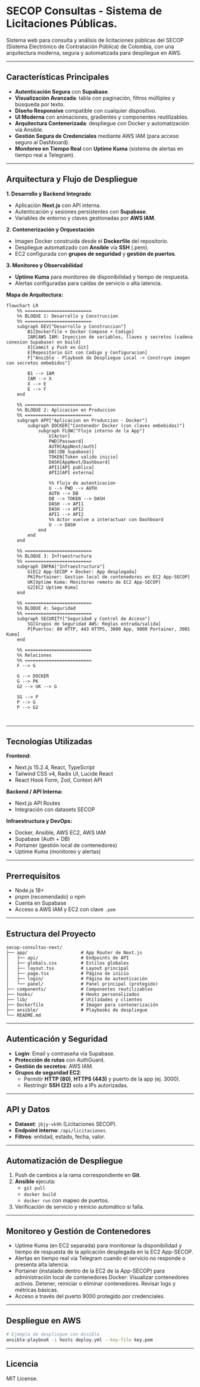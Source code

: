 # SECOP Consultas - Sistema de Licitaciones Públicas.

Sistema web para consulta y análisis de licitaciones públicas del SECOP (Sistema Electrónico de Contratación Pública) de Colombia, con una arquitectura moderna, segura y automatizada para despliegue en AWS.

---

## Características Principales

- **Autenticación Segura** con **Supabase**.
- **Visualización Avanzada**: tabla con paginación, filtros múltiples y búsqueda por texto.
- **Diseño Responsive** compatible con cualquier dispositivo.
- **UI Moderna** con animaciones, gradientes y componentes reutilizables.
- **Arquitectura Contenerizada**: despliegue con Docker y automatización vía Ansible.
- **Gestión Segura de Credenciales** mediante AWS IAM (para acceso seguro al Dashboard).
- **Monitoreo en Tiempo Real** con **Uptime Kuma** (sistema de alertas en tiempo real a Telegram).

---

## Arquitectura y Flujo de Despliegue

**1. Desarrollo y Backend Integrado**  
- Aplicación **Next.js** con API interna.  
- Autenticación y sesiones persistentes con **Supabase**.  
- Variables de entorno y claves gestionadas por **AWS IAM**.  

**2. Contenerización y Orquestación**  
- Imagen Docker construida desde el **Dockerfile** del repositorio.  
- Despliegue automatizado con **Ansible** vía **SSH** (.pem).  
- EC2 configurada con **grupos de seguridad** y **gestión de puertos**.  

**3. Monitoreo y Observabilidad**  
- **Uptime Kuma** para monitoreo de disponibilidad y tiempo de respuesta.  
- Alertas configuradas para caídas de servicio o alta latencia.  

**Mapa de Arquitectura:**

```mermaid
flowchart LR
    %% =========================
    %% BLOQUE 1: Desarrollo y Construccion
    %% =========================
    subgraph DEV["Desarrollo y Construccion"]
        B1[Dockerfile + Docker Compose + Codigo]
        IAM[AWS IAM: Inyeccion de variables, llaves y secretos (cadena conexion Supabase) en build]
        X[Commit y Push en Git]
        E[Repositorio Git con Codigo y Configuracion]
        F["Ansible - Playbook de Despliegue Local -> Construye imagen con secretos embebidos"]
        
        B1 --> IAM
        IAM --> X
        X --> E
        E --> F
    end

    %% =========================
    %% BLOQUE 2: Aplicacion en Produccion
    %% =========================
    subgraph APP["Aplicacion en Produccion - Docker"]
        subgraph DOCKER["Contenedor Docker (con claves embebidas)"]
            subgraph FLOW["Flujo interno de la App"]
                U[Actor]
                PWD[Password]
                AUTH[AppNext/auth]
                DB[(DB Supabase)]
                TOKEN[Token valido inicio]
                DASH[AppNext/Dashboard]
                API1[API publica]
                API2[API externa]

                %% Flujo de autenticacion
                U --> PWD --> AUTH
                AUTH --> DB
                DB --> TOKEN --> DASH
                DASH --> API1
                DASH --> API2
                API1 --> API2
                %% Actor vuelve a interactuar con Dashboard
                U --> DASH
            end
        end
    end

    %% =========================
    %% BLOQUE 3: Infraestructura
    %% =========================
    subgraph INFRA["Infraestructura"]
        G[EC2 App-SECOP + Docker: App desplegada]
        PK[Portainer: Gestion local de contenedores en EC2 App-SECOP]
        UK[Uptime Kuma: Monitoreo remoto de EC2 App-SECOP]
        G2[EC2 Uptime Kuma]
    end

    %% =========================
    %% BLOQUE 4: Seguridad
    %% =========================
    subgraph SECURITY["Seguridad y Control de Acceso"]
        SG[Grupos de Seguridad AWS: Reglas entrada/salida]
        P[Puertos: 80 HTTP, 443 HTTPS, 3000 App, 9000 Portainer, 3001 Kuma]
    end

    %% =========================
    %% Relaciones
    %% =========================
    F --> G

    G --> DOCKER
    G --> PK
    G2 --> UK --> G

    SG --> P
    P --> G
    P --> G2



```

---
## Tecnologías Utilizadas

**Frontend:**  
- Next.js 15.2.4, React, TypeScript  
- Tailwind CSS v4, Radix UI, Lucide React  
- React Hook Form, Zod, Context API  

**Backend / API Interna:**  
- Next.js API Routes  
- Integración con datasets SECOP  

**Infraestructura y DevOps:**  
- Docker, Ansible, AWS EC2, AWS IAM  
- Supabase (Auth + DB)  
- Portainer (gestión local de contenedores)  
- Uptime Kuma (monitoreo y alertas)  

---

## Prerrequisitos

- Node.js 18+  
- pnpm (recomendado) o npm  
- Cuenta en Supabase  
- Acceso a AWS IAM y EC2 con clave `.pem`  

---

## Estructura del Proyecto

```
secop-consultas-next/
├── app/                    # App Router de Next.js
│   ├── api/                # Endpoints de API
│   ├── globals.css         # Estilos globales
│   ├── layout.tsx          # Layout principal
│   ├── page.tsx            # Página de inicio
│   ├── login/              # Página de autenticación
│   └── panel/              # Panel principal (protegido)
├── components/             # Componentes reutilizables
├── hooks/                  # Hooks personalizados
├── lib/                    # Utilidades y clientes
├── Dockerfile              # Imagen para contenerización
├── ansible/                # Playbooks de despliegue
└── README.md
```

---

## Autenticación y Seguridad

- **Login**: Email y contraseña vía Supabase.  
- **Protección de rutas** con AuthGuard.  
- **Gestión de secretos**: AWS IAM.  
- **Grupos de seguridad EC2**:
  - Permitir **HTTP (80)**, **HTTPS (443)** y puerto de la app (ej. 3000).
  - Restringir **SSH (22)** solo a IPs autorizadas.  

---

## API y Datos

- **Dataset**: `jbjy-vk9h` (Licitaciones SECOP).  
- **Endpoint interno**: `/api/licitaciones`.  
- **Filtros**: entidad, estado, fecha, valor.  

---

## Automatización de Despliegue

1. Push de cambios a la rama correspondiente en **Git**.  
2. **Ansible** ejecuta:
   - `git pull`
   - `docker build`
   - `docker run` con mapeo de puertos.
3. Verificación de servicio y reinicio automático si falla.  

---

## Monitoreo y Gestión de Contenedores

- Uptime Kuma (en EC2 separada) para monitorear la disponibilidad y tiempo de respuesta de la aplicación desplegada en la EC2 App-SECOP.
- Alertas en tiempo real vía Telegram cuando el servicio no responde o presenta alta latencia.
- Portainer (instalado dentro de la EC2 de la App-SECOP) para administración local de contenedores Docker:
Visualizar contenedores activos.
Detener, reiniciar o eliminar contenedores.
Revisar logs y métricas básicas.
- Acceso a través del puerto 9000 protegido por credenciales.
---

## Despliegue en AWS

```bash
# Ejemplo de despliegue con Ansible
ansible-playbook -i hosts deploy.yml --key-file key.pem
```

---

## Licencia

MIT License.
